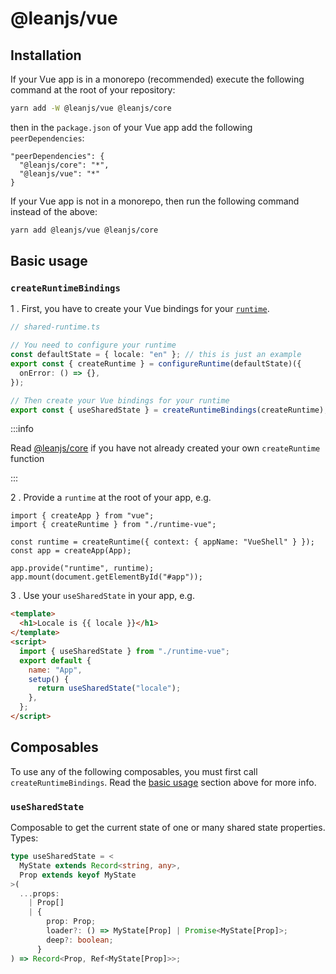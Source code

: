 # @leanjs/vue

## Installation

If your Vue app is in a monorepo (recommended) execute the following command at the root of your repository:

```sh
yarn add -W @leanjs/vue @leanjs/core
```

then in the `package.json` of your Vue app add the following `peerDependencies`:

```
"peerDependencies": {
  "@leanjs/core": "*",
  "@leanjs/vue": "*"
}
```

If your Vue app is not in a monorepo, then run the following command instead of the above:

```sh
yarn add @leanjs/vue @leanjs/core
```

## Basic usage

### `createRuntimeBindings`

1 . First, you have to create your Vue bindings for your [`runtime`](/packages/core/#the-leanjs-runtime).

```ts
// shared-runtime.ts

// You need to configure your runtime
const defaultState = { locale: "en" }; // this is just an example
export const { createRuntime } = configureRuntime(defaultState)({
  onError: () => {},
});

// Then create your Vue bindings for your runtime
export const { useSharedState } = createRuntimeBindings(createRuntime);
```

:::info

Read [@leanjs/core](/packages/core#basic-usage) if you have not already created your own `createRuntime` function

:::

2 . Provide a `runtime` at the root of your app, e.g.

```tsx
import { createApp } from "vue";
import { createRuntime } from "./runtime-vue";

const runtime = createRuntime({ context: { appName: "VueShell" } });
const app = createApp(App);

app.provide("runtime", runtime);
app.mount(document.getElementById("#app"));
```

3 . Use your `useSharedState` in your app, e.g.

```html
<template>
  <h1>Locale is {{ locale }}</h1>
</template>
<script>
  import { useSharedState } from "./runtime-vue";
  export default {
    name: "App",
    setup() {
      return useSharedState("locale");
    },
  };
</script>
```

## Composables

To use any of the following composables, you must first call `createRuntimeBindings`. Read the [basic usage](#basic-usage) section above for more info.

### `useSharedState`

Composable to get the current state of one or many shared state properties. Types:

```ts
type useSharedState = <
  MyState extends Record<string, any>,
  Prop extends keyof MyState
>(
  ...props:
    | Prop[]
    | {
        prop: Prop;
        loader?: () => MyState[Prop] | Promise<MyState[Prop]>;
        deep?: boolean;
      }
) => Record<Prop, Ref<MyState[Prop]>>;
```
